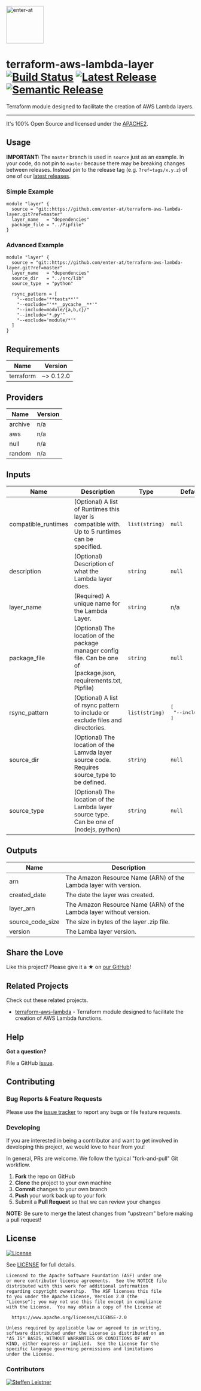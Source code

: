 <!--

  ** DO NOT EDIT THIS FILE
  **
  ** This file was automatically generated by the `build-harness`.
  ** 1) Make all changes to `README.yaml`
  ** 2) Run `make init` (you only need to do this once)
  ** 3) Run`make readme` to rebuild this file.
  **

  -->

[<img src="https://res.cloudinary.com/enter-at/image/upload/v1576145406/static/logo-svg.svg" alt="enter-at" width="100">][website]

# terraform-aws-lambda-layer [![Build Status](https://github.com/enter-at/terraform-aws-lambda-layer/workflows/Terraform%20Lint/badge.svg)](https://github.com/enter-at/terraform-aws-lambda-layer/actions) [![Latest Release](https://img.shields.io/github/release/enter-at/terraform-aws-lambda-layer.svg)](https://github.com/enter-at/terraform-aws-lambda-layer/releases/latest) [![Semantic Release](https://img.shields.io/badge/%20%20%F0%9F%93%A6%F0%9F%9A%80-semantic--release-e10079.svg)](https://github.com/semantic-release/semantic-release)


Terraform module designed to facilitate the creation of AWS Lambda layers.


---


It's 100% Open Source and licensed under the [APACHE2](LICENSE).





## Usage


**IMPORTANT:** The `master` branch is used in `source` just as an example. In your code, do not pin to `master` because there may be breaking changes between releases.
Instead pin to the release tag (e.g. `?ref=tags/x.y.z`) of one of our [latest releases](https://github.com/enter-at/terraform-aws-lambda-layer/releases).


### Simple Example

```hcl
module "layer" {
  source = "git::https://github.com/enter-at/terraform-aws-lambda-layer.git?ref=master"
  layer_name   = "dependencies"
  package_file = "../Pipfile"
}
```

### Advanced Example

```hcl
module "layer" {
  source = "git::https://github.com/enter-at/terraform-aws-lambda-layer.git?ref=master"
  layer_name   = "dependencies"
  source_dir   = "../src/lib"
  source_type  = "python"

  rsync_pattern = [
    "--exclude='**tests**'"
    "--exclude="'**__pycache__**'"
    "--include=module/{a,b,c}/"
    "--include='*.py'"
    "--exclude='module/*'"
  ]
}
```








## Requirements

| Name | Version |
|------|---------|
| terraform | ~> 0.12.0 |

## Providers

| Name | Version |
|------|---------|
| archive | n/a |
| aws | n/a |
| null | n/a |
| random | n/a |

## Inputs

| Name | Description | Type | Default | Required |
|------|-------------|------|---------|:--------:|
| compatible\_runtimes | (Optional) A list of Runtimes this layer is compatible with. Up to 5 runtimes can be specified. | `list(string)` | `null` | no |
| description | (Optional) Description of what the Lambda layer does. | `string` | `null` | no |
| layer\_name | (Required) A unique name for the Lambda Layer. | `string` | n/a | yes |
| package\_file | (Optional) The location of the package manager config file. Can be one of (package.json, requirements.txt, Pipfile) | `string` | `null` | no |
| rsync\_pattern | (Optional) A list of rsync pattern to include or exclude files and directories. | `list(string)` | <pre>[<br>  "--include=*"<br>]</pre> | no |
| source\_dir | (Optional) The location of the Lamvda layer source code. Requires source\_type to be defined. | `string` | `null` | no |
| source\_type | (Optional) The location of the Lambda layer source type. Can be one of (nodejs, python) | `string` | `null` | no |

## Outputs

| Name | Description |
|------|-------------|
| arn | The Amazon Resource Name (ARN) of the Lambda layer with version. |
| created\_date | The date the layer was created. |
| layer\_arn | The Amazon Resource Name (ARN) of the Lambda layer without version. |
| source\_code\_size | The size in bytes of the layer .zip file. |
| version | The Lamba layer version. |




## Share the Love

Like this project?
Please give it a ★ on [our GitHub](https://github.com/enter-at/terraform-aws-lambda-layer)!


## Related Projects

Check out these related projects.

- [terraform-aws-lambda](https://github.com/enter-at/terraform-aws-lambda) - Terraform module designed to facilitate the creation of AWS Lambda functions.



## Help

**Got a question?**

File a GitHub [issue](https://github.com/enter-at/terraform-aws-lambda-layer/issues).

## Contributing

### Bug Reports & Feature Requests

Please use the [issue tracker](https://github.com/enter-at/terraform-aws-lambda-layer/issues) to report any bugs or file feature requests.

### Developing

If you are interested in being a contributor and want to get involved in developing this project, we would love to hear from you!

In general, PRs are welcome. We follow the typical "fork-and-pull" Git workflow.

 1. **Fork** the repo on GitHub
 2. **Clone** the project to your own machine
 3. **Commit** changes to your own branch
 4. **Push** your work back up to your fork
 5. Submit a **Pull Request** so that we can review your changes

**NOTE:** Be sure to merge the latest changes from "upstream" before making a pull request!





## License

[![License](https://img.shields.io/badge/License-Apache%202.0-blue.svg)](https://opensource.org/licenses/Apache-2.0)

See [LICENSE](LICENSE) for full details.

    Licensed to the Apache Software Foundation (ASF) under one
    or more contributor license agreements.  See the NOTICE file
    distributed with this work for additional information
    regarding copyright ownership.  The ASF licenses this file
    to you under the Apache License, Version 2.0 (the
    "License"); you may not use this file except in compliance
    with the License.  You may obtain a copy of the License at

      https://www.apache.org/licenses/LICENSE-2.0

    Unless required by applicable law or agreed to in writing,
    software distributed under the License is distributed on an
    "AS IS" BASIS, WITHOUT WARRANTIES OR CONDITIONS OF ANY
    KIND, either express or implied.  See the License for the
    specific language governing permissions and limitations
    under the License.




### Contributors


[![Steffen Leistner][sleistner_avatar]][sleistner_homepage]


  [sleistner_homepage]: https://github.com/sleistner
  [sleistner_avatar]: https://res.cloudinary.com/enter-at/image/fetch/f_png,r_max,w_100,h_100,c_thumb/https://github.com/sleistner.png



  [website]: https://github.com/enter-at
